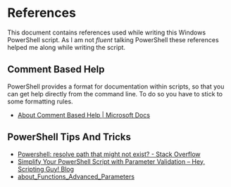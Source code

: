 # References

This document contains references used while writing this Windows PowerShell script. As I am not _fluent_ talking PowerShell these references helped me along while writing the script.

## Comment Based Help

PowerShell provides a format for documentation within scripts, so that you can get help directly from the command line. To do so you have to stick to some formatting rules.

* [About Comment Based Help | Microsoft Docs][MS-PS-COMMENTS]

## PowerShell Tips And Tricks

* [Powershell: resolve path that might not exist? - Stack Overflow][SO-RESOLVE-PATH]
* [Simplify Your PowerShell Script with Parameter Validation – Hey, Scripting Guy! Blog][BLOG-VALIDATE-PARAMETERS]
* [about_Functions_Advanced_Parameters][]

<!-- Links -->

[MS-PS-COMMENTS]: <https://docs.microsoft.com/en-us/powershell/module/microsoft.powershell.core/about/about_comment_based_help?view=powershell-6> "About Comment Based Help | Microsoft Docs"
[SO-RESOLVE-PATH]: <https://stackoverflow.com/questions/3038337/powershell-resolve-path-that-might-not-exist> "Powershell: resolve path that might not exist? - Stack Overflow"
[BLOG-VALIDATE-PARAMETERS]: <https://blogs.technet.microsoft.com/heyscriptingguy/2011/05/15/simplify-your-powershell-script-with-parameter-validation/> "Simplify Your PowerShell Script with Parameter Validation – Hey, Scripting Guy! Blog"
[about_Functions_Advanced_Parameters]: <https://technet.microsoft.com/en-us/library/dd347600.aspx> "about_Functions_Advanced_Parameters"
